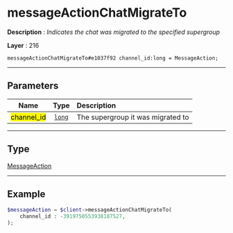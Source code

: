 # messageActionChatMigrateTo

**Description** : *Indicates the chat was migrated to the specified supergroup*

**Layer** : 216

```tl
messageActionChatMigrateTo#e1037f92 channel_id:long = MessageAction;
```

---

## Parameters

| Name | Type | Description |
| :---: | :---: | :--- |
| <mark>channel_id</mark> | [`long`](type/long) | The supergroup it was migrated to |

---

## Type

[MessageAction](type/MessageAction)

---

## Example

```php
$messageAction = $client->messageActionChatMigrateTo(
	channel_id : -3919750553938187527,
);
```